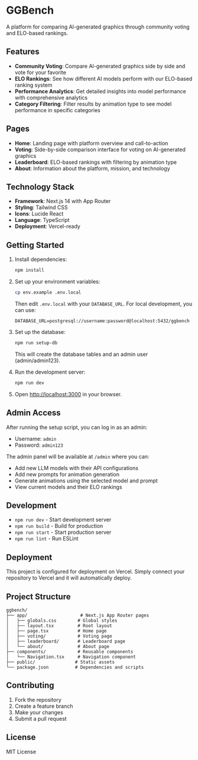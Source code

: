 # GGBench

A platform for comparing AI-generated graphics through community voting and ELO-based rankings.

## Features

- **Community Voting**: Compare AI-generated graphics side by side and vote for your favorite
- **ELO Rankings**: See how different AI models perform with our ELO-based ranking system
- **Performance Analytics**: Get detailed insights into model performance with comprehensive analytics
- **Category Filtering**: Filter results by animation type to see model performance in specific categories

## Pages

- **Home**: Landing page with platform overview and call-to-action
- **Voting**: Side-by-side comparison interface for voting on AI-generated graphics
- **Leaderboard**: ELO-based rankings with filtering by animation type
- **About**: Information about the platform, mission, and technology

## Technology Stack

- **Framework**: Next.js 14 with App Router
- **Styling**: Tailwind CSS
- **Icons**: Lucide React
- **Language**: TypeScript
- **Deployment**: Vercel-ready

## Getting Started

1. Install dependencies:
   ```bash
   npm install
   ```

2. Set up your environment variables:
   ```bash
   cp env.example .env.local
   ```
   Then edit `.env.local` with your `DATABASE_URL`. For local development, you can use:
   ```
   DATABASE_URL=postgresql://username:password@localhost:5432/ggbench
   ```

3. Set up the database:
   ```bash
   npm run setup-db
   ```
   This will create the database tables and an admin user (admin/admin123).

4. Run the development server:
   ```bash
   npm run dev
   ```

5. Open [http://localhost:3000](http://localhost:3000) in your browser.

## Admin Access

After running the setup script, you can log in as an admin:
- Username: `admin`
- Password: `admin123`

The admin panel will be available at `/admin` where you can:
- Add new LLM models with their API configurations
- Add new prompts for animation generation
- Generate animations using the selected model and prompt
- View current models and their ELO rankings

## Development

- `npm run dev` - Start development server
- `npm run build` - Build for production
- `npm run start` - Start production server
- `npm run lint` - Run ESLint

## Deployment

This project is configured for deployment on Vercel. Simply connect your repository to Vercel and it will automatically deploy.

## Project Structure

```
ggbench/
├── app/                    # Next.js App Router pages
│   ├── globals.css        # Global styles
│   ├── layout.tsx         # Root layout
│   ├── page.tsx           # Home page
│   ├── voting/            # Voting page
│   ├── leaderboard/       # Leaderboard page
│   └── about/             # About page
├── components/            # Reusable components
│   └── Navigation.tsx     # Navigation component
├── public/               # Static assets
└── package.json          # Dependencies and scripts
```

## Contributing

1. Fork the repository
2. Create a feature branch
3. Make your changes
4. Submit a pull request

## License

MIT License 